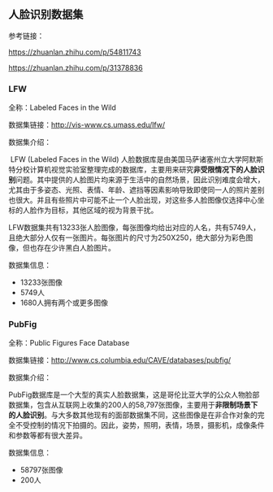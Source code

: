 ## 人脸识别数据集

参考链接：

https://zhuanlan.zhihu.com/p/54811743

https://zhuanlan.zhihu.com/p/31378836

### LFW

全称：Labeled Faces in the Wild

数据集链接：http://vis-www.cs.umass.edu/lfw/

数据集介绍：

​		LFW (Labeled Faces in the Wild) 人脸数据库是由美国马萨诸塞州立大学阿默斯特分校计算机视觉实验室整理完成的数据库，主要用来研究**非受限情况下的人脸识别**问题。其中提供的人脸图片均来源于生活中的自然场景，因此识别难度会增大，尤其由于多姿态、光照、表情、年龄、遮挡等因素影响导致即使同一人的照片差别也很大。并且有些照片中可能不止一个人脸出现，对这些多人脸图像仅选择中心坐标的人脸作为目标，其他区域的视为背景干扰。

​		LFW数据集共有13233张人脸图像，每张图像均给出对应的人名，共有5749人，且绝大部分人仅有一张图片。每张图片的尺寸为250X250，绝大部分为彩色图像，但也存在少许黑白人脸图片。

数据集信息：

- 13233张图像
- 5749人
- 1680人拥有两个或更多图像

### PubFig

全称：Public Figures Face Database

数据集链接：http://www.cs.columbia.edu/CAVE/databases/pubfig/

数据集介绍：

​		PubFig数据库是一个大型的真实人脸数据集，这是哥伦比亚大学的公众人物脸部数据集，包含从互联网上收集的200人的58,797张图像，主要用于**非限制场景下的人脸识别**。与大多数其他现有的面部数据集不同，这些图像是在非合作对象的完全不受控制的情况下拍摄的。因此，姿势，照明，表情，场景，摄影机，成像条件和参数等都有很大差异。

数据集信息：

- 58797张图像
- 200人

